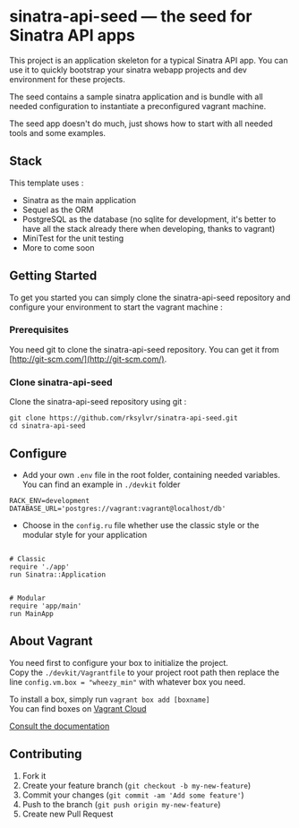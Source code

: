 # sinatra-api-seed — the seed for Sinatra API apps

This project is an application skeleton for a typical Sinatra API app.
You can use it to quickly bootstrap your sinatra webapp projects and dev environment for these projects.

The seed contains a sample sinatra application and is bundle with all needed configuration to instantiate a preconfigured vagrant machine.

The seed app doesn't do much, just shows how to start with all needed tools and some examples.

## Stack

This template uses :

- Sinatra as the main application
- Sequel as the ORM
- PostgreSQL as the database (no sqlite for development, it's better to have all the stack already there when developing, thanks to vagrant)
- MiniTest for the unit testing
- More to come soon

## Getting Started

To get you started you can simply clone the sinatra-api-seed repository and configure your environment to start the vagrant machine :

### Prerequisites

You need git to clone the sinatra-api-seed repository. You can get it from
[http://git-scm.com/](http://git-scm.com/).

### Clone sinatra-api-seed

Clone the sinatra-api-seed repository using git :
```
git clone https://github.com/rksylvr/sinatra-api-seed.git
cd sinatra-api-seed
```

## Configure

- Add your own `.env` file in the root folder, containing needed variables.  
  You can find an example in `./devkit` folder

```
RACK_ENV=development
DATABASE_URL='postgres://vagrant:vagrant@localhost/db'
```

- Choose in the `config.ru` file whether use the classic style or
  the modular style for your application

```

# Classic
require './app'
run Sinatra::Application
```

```

# Modular
require 'app/main'
run MainApp
```

## About Vagrant

You need first to configure your box to initialize the project.  
Copy the `./devkit/Vagrantfile` to your project root path then
replace the line `config.vm.box = "wheezy_min"` with whatever box you need.

To install a box, simply run `vagrant box add [boxname]`  
You can find boxes on [Vagrant Cloud][vagrantcloud]

[Consult the documentation][vagrantboxes]

[vagrantcloud]:https://vagrantcloud.com/
[vagrantboxes]:https://docs.vagrantup.com/v2/getting-started/boxes.html


## Contributing

1. Fork it
2. Create your feature branch (`git checkout -b my-new-feature`)
3. Commit your changes (`git commit -am 'Add some feature'`)
4. Push to the branch (`git push origin my-new-feature`)
5. Create new Pull Request
